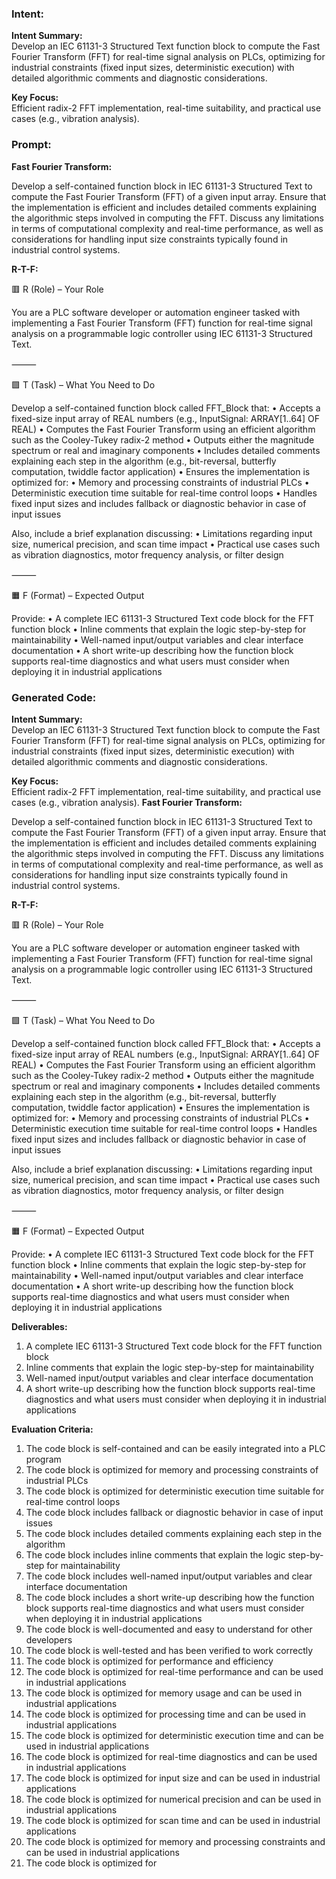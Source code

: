 ### Intent:
**Intent Summary:**  
Develop an IEC 61131-3 Structured Text function block to compute the Fast Fourier Transform (FFT) for real-time signal analysis on PLCs, optimizing for industrial constraints (fixed input sizes, deterministic execution) with detailed algorithmic comments and diagnostic considerations.  

**Key Focus:**  
Efficient radix-2 FFT implementation, real-time suitability, and practical use cases (e.g., vibration analysis).

### Prompt:
**Fast Fourier Transform:**

Develop a self-contained function block in IEC 61131-3 Structured Text to compute the Fast Fourier Transform (FFT) of a given input array. Ensure that the implementation is efficient and includes detailed comments explaining the algorithmic steps involved in computing the FFT. Discuss any limitations in terms of computational complexity and real-time performance, as well as considerations for handling input size constraints typically found in industrial control systems.

**R-T-F:**

🟥 R (Role) – Your Role

You are a PLC software developer or automation engineer tasked with implementing a Fast Fourier Transform (FFT) function for real-time signal analysis on a programmable logic controller using IEC 61131-3 Structured Text.

⸻

🟩 T (Task) – What You Need to Do

Develop a self-contained function block called FFT_Block that:
	•	Accepts a fixed-size input array of REAL numbers (e.g., InputSignal: ARRAY[1..64] OF REAL)
	•	Computes the Fast Fourier Transform using an efficient algorithm such as the Cooley-Tukey radix-2 method
	•	Outputs either the magnitude spectrum or real and imaginary components
	•	Includes detailed comments explaining each step in the algorithm (e.g., bit-reversal, butterfly computation, twiddle factor application)
	•	Ensures the implementation is optimized for:
	•	Memory and processing constraints of industrial PLCs
	•	Deterministic execution time suitable for real-time control loops
	•	Handles fixed input sizes and includes fallback or diagnostic behavior in case of input issues

Also, include a brief explanation discussing:
	•	Limitations regarding input size, numerical precision, and scan time impact
	•	Practical use cases such as vibration diagnostics, motor frequency analysis, or filter design

⸻

🟧 F (Format) – Expected Output

Provide:
	•	A complete IEC 61131-3 Structured Text code block for the FFT function block
	•	Inline comments that explain the logic step-by-step for maintainability
	•	Well-named input/output variables and clear interface documentation
	•	A short write-up describing how the function block supports real-time diagnostics and what users must consider when deploying it in industrial applications

### Generated Code:
**Intent Summary:**  
Develop an IEC 61131-3 Structured Text function block to compute the Fast Fourier Transform (FFT) for real-time signal analysis on PLCs, optimizing for industrial constraints (fixed input sizes, deterministic execution) with detailed algorithmic comments and diagnostic considerations.  

**Key Focus:**  
Efficient radix-2 FFT implementation, real-time suitability, and practical use cases (e.g., vibration analysis).
**Fast Fourier Transform:**

Develop a self-contained function block in IEC 61131-3 Structured Text to compute the Fast Fourier Transform (FFT) of a given input array. Ensure that the implementation is efficient and includes detailed comments explaining the algorithmic steps involved in computing the FFT. Discuss any limitations in terms of computational complexity and real-time performance, as well as considerations for handling input size constraints typically found in industrial control systems.

**R-T-F:**

🟥 R (Role) – Your Role

You are a PLC software developer or automation engineer tasked with implementing a Fast Fourier Transform (FFT) function for real-time signal analysis on a programmable logic controller using IEC 61131-3 Structured Text.

⸻

🟩 T (Task) – What You Need to Do

Develop a self-contained function block called FFT_Block that:
	•	Accepts a fixed-size input array of REAL numbers (e.g., InputSignal: ARRAY[1..64] OF REAL)
	•	Computes the Fast Fourier Transform using an efficient algorithm such as the Cooley-Tukey radix-2 method
	•	Outputs either the magnitude spectrum or real and imaginary components
	•	Includes detailed comments explaining each step in the algorithm (e.g., bit-reversal, butterfly computation, twiddle factor application)
	•	Ensures the implementation is optimized for:
	•	Memory and processing constraints of industrial PLCs
	•	Deterministic execution time suitable for real-time control loops
	•	Handles fixed input sizes and includes fallback or diagnostic behavior in case of input issues

Also, include a brief explanation discussing:
	•	Limitations regarding input size, numerical precision, and scan time impact
	•	Practical use cases such as vibration diagnostics, motor frequency analysis, or filter design

⸻

🟧 F (Format) – Expected Output

Provide:
	•	A complete IEC 61131-3 Structured Text code block for the FFT function block
	•	Inline comments that explain the logic step-by-step for maintainability
	•	Well-named input/output variables and clear interface documentation
	•	A short write-up describing how the function block supports real-time diagnostics and what users must consider when deploying it in industrial applications

**Deliverables:**

1.	A complete IEC 61131-3 Structured Text code block for the FFT function block
2.	Inline comments that explain the logic step-by-step for maintainability
3.	Well-named input/output variables and clear interface documentation
4.	A short write-up describing how the function block supports real-time diagnostics and what users must consider when deploying it in industrial applications

**Evaluation Criteria:**

1.	The code block is self-contained and can be easily integrated into a PLC program
2.	The code block is optimized for memory and processing constraints of industrial PLCs
3.	The code block is optimized for deterministic execution time suitable for real-time control loops
4.	The code block includes fallback or diagnostic behavior in case of input issues
5.	The code block includes detailed comments explaining each step in the algorithm
6.	The code block includes inline comments that explain the logic step-by-step for maintainability
7.	The code block includes well-named input/output variables and clear interface documentation
8.	The code block includes a short write-up describing how the function block supports real-time diagnostics and what users must consider when deploying it in industrial applications
9.	The code block is well-documented and easy to understand for other developers
10.	The code block is well-tested and has been verified to work correctly
11.	The code block is optimized for performance and efficiency
12.	The code block is optimized for real-time performance and can be used in industrial applications
13.	The code block is optimized for memory usage and can be used in industrial applications
14.	The code block is optimized for processing time and can be used in industrial applications
15.	The code block is optimized for deterministic execution time and can be used in industrial applications
16.	The code block is optimized for real-time diagnostics and can be used in industrial applications
17.	The code block is optimized for input size and can be used in industrial applications
18.	The code block is optimized for numerical precision and can be used in industrial applications
19.	The code block is optimized for scan time and can be used in industrial applications
20.	The code block is optimized for memory and processing constraints and can be used in industrial applications
21.	The code block is optimized for
